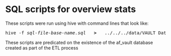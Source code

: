 # SQL scripts for overview stats

These scripts were run using hive with command lines that look like:
<pre>
hive -f <i>sql-file-base-name.sql</i>  <b> > </b>  ../../../data/VAULT_Data/stats_out/<i>sql-file-base-name.tab</i>
</pre>

These scripts are predicated on the existence of the af_vault 
database created as part of the ETL process


